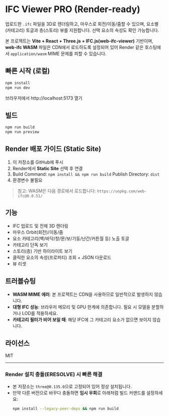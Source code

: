 # IFC Viewer PRO (Render-ready)

업로드한 `.ifc` 파일을 3D로 렌더링하고, 마우스로 회전/이동/줌할 수 있으며,
요소별(카테고리) 토글과 층(스토리) 뷰를 지원합니다. 선택 요소의 속성도 확인 가능합니다.

본 프로젝트는 **Vite + React + Three.js + IFC.js(web-ifc-viewer)** 기반이며,
**web-ifc WASM** 파일은 CDN에서 로드하도록 설정되어 있어 Render 같은 호스팅에서
`application/wasm` MIME 문제를 피할 수 있습니다.

## 빠른 시작 (로컬)
```bash
npm install
npm run dev
```
브라우저에서 http://localhost:5173 열기

## 빌드
```bash
npm run build
npm run preview
```

## Render 배포 가이드 (Static Site)
1. 이 저장소를 GitHub에 푸시
2. Render에서 **Static Site** 선택 후 연결
3. Build Command: `npm install && npm run build`
   Publish Directory: `dist`
4. 환경변수 불필요

> 참고: WASM은 다음 경로에서 로드합니다: `https://unpkg.com/web-ifc@0.0.51/`

## 기능
- IFC 업로드 및 전체 3D 렌더링
- 마우스 Orbit(회전)/이동/줌
- 요소 카테고리(벽/바닥/창/문/보/기둥/난간/커튼월 등) 노출 토글
- 카테고리 단독 보기
- 스토리(층) 기반 하이라이트 보기
- 클릭한 요소의 속성(프로퍼티) 조회 + JSON 다운로드
- 뷰 리셋

## 트러블슈팅
- **WASM MIME 에러**: 본 프로젝트는 CDN을 사용하므로 일반적으로 발생하지 않습니다.
- **대형 IFC 성능**: 브라우저 메모리 및 GPU 한계에 의존합니다. 필요 시 모델을 분할하거나 LOD를 적용하세요.
- **카테고리 필터가 비어 보일 때**: 해당 IFC에 그 카테고리 요소가 없으면 보이지 않습니다.

## 라이선스
MIT


---
### Render 설치 충돌(ERESOLVE) 시 빠른 해결
- 본 저장소는 `three@0.135.0`으로 고정되어 있어 정상 설치됩니다.
- 만약 다른 버전으로 바꾸다 충돌하면 **임시 우회**로 아래처럼 빌드 커맨드를 설정하세요:
  ```bash
  npm install --legacy-peer-deps && npm run build
  ```
